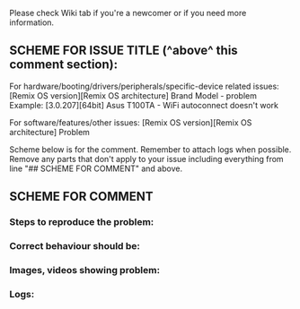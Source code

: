 Please check Wiki tab if you're a newcomer or if you need more information.
## SCHEME FOR ISSUE TITLE (^above^ this comment section):

For hardware/booting/drivers/peripherals/specific-device related issues:
[Remix OS version][Remix OS architecture] Brand Model - problem
Example: [3.0.207][64bit] Asus T100TA - WiFi autoconnect doesn't work

For software/features/other issues:
[Remix OS version][Remix OS architecture] Problem

Scheme below is for the comment. Remember to attach logs when possible. 
Remove any parts that don't apply to your issue including everything from line "## SCHEME FOR COMMENT" and above.

## SCHEME FOR COMMENT
### Steps to reproduce the problem:

### Correct behaviour should be:

### Images, videos showing problem:

### Logs:
